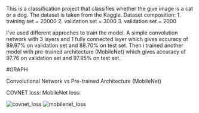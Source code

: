 This is a classification project that classifies whether the give image is a cat or a dog. The dataset is taken from the Kaggle.
Dataset composition: 1. training set = 20000
                     2. validation set = 3000
                     3. validation set = 2000
                     
I've used different approches to train the model. A simple convolution network with 3 layers and 1 fully connected layer which gives accuracy of 89.97% on validation set and 88.70% on test set. Then i trained another model with pre-trained architecture (MobileNet) which gives accuracy of 97.76 on validation set and 97.95% on test set.


#GRAPH

Convolutional Network vs Pre-trained Architecture (MobileNet)


COVNET loss:                                                                                                              MobileNet loss: 

![covnet_loss](https://user-images.githubusercontent.com/60252526/110667695-5f062500-817f-11eb-9cca-8f38b18cde66.png)  ![mobilenet_loss](https://user-images.githubusercontent.com/60252526/110667734-688f8d00-817f-11eb-90bf-3b22d7297200.png)










